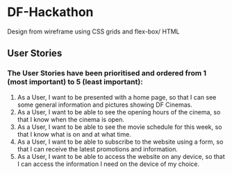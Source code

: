 # DF-Hackathon
Design from wireframe using CSS grids and flex-box/ HTML

## User Stories
### The User Stories have been prioritised and ordered from 1 (most important) to 5 (least important):

  1. As a User, I want to be presented with a home page, so that I can see some general information and pictures showing DF Cinemas.
  2. As a User, I want to be able to see the opening hours of the cinema, so that I know when the cinema is open.
  3. As a User, I want to be able to see the movie schedule for this week, so that I know what is on and at what time.
  4. As a User, I want to be able to subscribe to the website using a form, so that I can receive the latest promotions and information.
  5. As a User, I want to be able to access the website on any device, so that I can access the information I need on the device of my choice.
